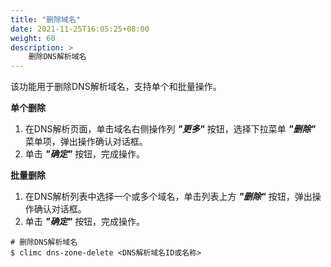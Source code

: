 ```yaml
---
title: "删除域名"
date: 2021-11-25T16:05:25+08:00
weight: 60
description: >
    删除DNS解析域名
---
```


该功能用于删除DNS解析域名，支持单个和批量操作。

**单个删除**

1. 在DNS解析页面，单击域名右侧操作列 **_"更多"_** 按钮，选择下拉菜单 **_"删除"_** 菜单项，弹出操作确认对话框。
2. 单击 **_"确定"_** 按钮，完成操作。

**批量删除**

1. 在DNS解析列表中选择一个或多个域名，单击列表上方 **_"删除"_** 按钮，弹出操作确认对话框。
2. 单击 **_"确定"_** 按钮，完成操作。

```
# 删除DNS解析域名
$ climc dns-zone-delete <DNS解析域名ID或名称> 
```